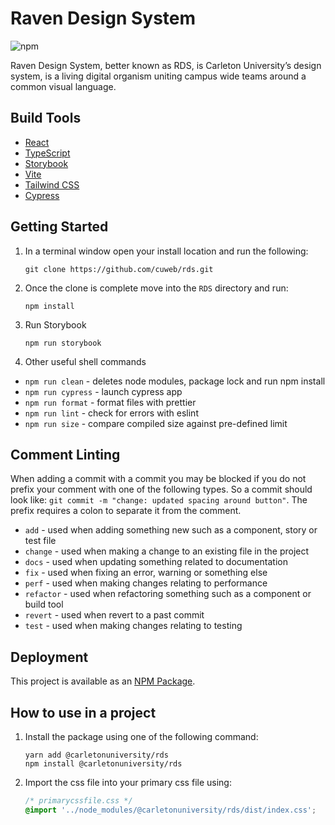 # Raven Design System

![npm](https://img.shields.io/npm/v/@carletonuniversity/rds)

Raven Design System, better known as RDS, is Carleton University’s design system, is a living digital organism uniting campus wide teams around a common visual language.

## Build Tools

- [React](https://reactjs.org/)
- [TypeScript](https://www.typescriptlang.org/)
- [Storybook](https://storybook.js.org/)
- [Vite](https://vitejs.dev/)
- [Tailwind CSS](https://tailwindcss.com/)
- [Cypress](https://www.cypress.io)

## Getting Started

1. In a terminal window open your install location and run the following:

   ```shell
   git clone https://github.com/cuweb/rds.git
   ```

2. Once the clone is complete move into the `RDS` directory and run:

   ```shell
   npm install
   ```

3. Run Storybook

   ```shell
   npm run storybook
   ```

4. Other useful shell commands

- `npm run clean` - deletes node modules, package lock and run npm install
- `npm run cypress` - launch cypress app
- `npm run format` - format files with prettier
- `npm run lint` - check for errors with eslint
- `npm run size` - compare compiled size against pre-defined limit

## Comment Linting

When adding a commit with a commit you may be blocked if you do not prefix your comment with one of the following types. So a commit should look like: `git commit -m "change: updated spacing around button"`. The prefix requires a colon to separate it from the comment.

- `add` - used when adding something new such as a component, story or test file
- `change` - used when making a change to an existing file in the project
- `docs` - used when updating something related to documentation
- `fix` - used when fixing an error, warning or something else
- `perf` - used when making changes relating to performance
- `refactor` - used when refactoring something such as a component or build tool
- `revert` - used when revert to a past commit
- `test` - used when making changes relating to testing

## Deployment

This project is available as an [NPM Package](https://www.npmjs.com/package/@carletonuniversity/rds).

## How to use in a project

1. Install the package using one of the following command:

   ```shell
   yarn add @carletonuniversity/rds
   npm install @carletonuniversity/rds
   ```

2. Import the css file into your primary css file using:

   ```css
   /* primarycssfile.css */
   @import '../node_modules/@carletonuniversity/rds/dist/index.css';
   ```
